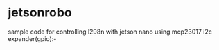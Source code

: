 # jetsonrobo
sample code for controlling l298n with jetson nano using  mcp23017 i2c expander(gpio):-
